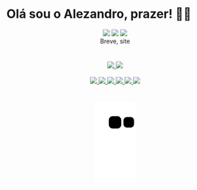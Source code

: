 # Olá sou o Alezandro, prazer! ✌🏾

<div align="center"> 
    <a href="https://www.linkedin.com/in/alezandro-c-6725b1105/" target="_blank"><img src="https://img.shields.io/badge/-LinkedIn-%230077B5?style=for-the-badge&logo=linkedin&logoColor=white" target="_blank"></a> 
      <a href="https://api.whatsapp.com/send?phone=5512982931419&text=Ol%C3%A1%20Alezandro." target="_blank"><img src="https://img.shields.io/badge/WhatsApp-25D366?style=for-the-badge&logo=whatsapp&logoColor=white" target="_blank"></a>
    <a href="mailto:alezandrocosta@live.com" target="_blank"><img src="https://img.shields.io/badge/Microsoft_Outlook-0078D4?style=for-the-badge&logo=microsoft-outlook&logoColor=white" target="_blank"></a>
    <div>Breve, site</div>
</div>

#

<div align="center">
  <a href="https://github.com/zandrocr">
  <img  width="400px" src="https://github-readme-stats.vercel.app/api?username=zandrocr&show_icons=true&theme=radical&include_all_commits=true&count_private=true"/>
  <img  width="400px" src="https://github-readme-stats.vercel.app/api/top-langs/?username=zandrocr&layout=compact&langs_count=7&theme=radical"/>
</div>
    
 <br>
    
<div align="center">
    <img width="60" heigth="50" src="https://cdn.jsdelivr.net/gh/devicons/devicon/icons/html5/html5-original.svg" >
    <img width="60" heigth="50" src="https://cdn.jsdelivr.net/gh/devicons/devicon/icons/css3/css3-original.svg" >
    <img width="60" heigth="50" src="https://cdn.jsdelivr.net/gh/devicons/devicon/icons/javascript/javascript-plain.svg">
    <img width="60" heigth="50" src="https://cdn.jsdelivr.net/gh/devicons/devicon/icons/jquery/jquery-original.svg" />
    <img width="60" heigth="50" src="https://cdn.jsdelivr.net/gh/devicons/devicon/icons/bootstrap/bootstrap-plain.svg" />
    <img width="60" heigth="50" src="https://cdn.jsdelivr.net/gh/devicons/devicon/icons/react/react-original.svg" />

</div>
    
#      
<div align="center">
<img src="https://github.com/zandrocr/zandrocr/blob/output/github-contribution-grid-snake.svg">
    </div>

